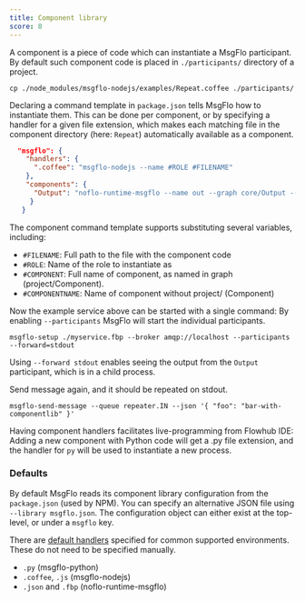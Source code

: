 ```yaml
---
title: Component library
score: 8
---
```


A component is a piece of code which can instantiate a MsgFlo participant.
By default such component code is placed in `./participants/` directory of a project.

    cp ./node_modules/msgflo-nodejs/examples/Repeat.coffee ./participants/

Declaring a command template in `package.json` tells MsgFlo how to instantiate them.
This can be done per component, or by specifying a handler for a given file extension,
which makes each matching file in the component directory (here: `Repeat`) automatically available as a component.

```json
  "msgflo": {
    "handlers": {
      ".coffee": "msgflo-nodejs --name #ROLE #FILENAME"
    },
    "components": {
      "Output": "noflo-runtime-msgflo --name out --graph core/Output --broker amqp://localhost"
     }
   }
```
The component command template supports substituting several variables, including:

* `#FILENAME`: Full path to the file with the component code
* `#ROLE`: Name of the role to instantiate as
* `#COMPONENT`: Full name of component, as named in graph (project/Component).
* `#COMPONENTNAME`: Name of component without project/ (Component)

Now the example service above can be started with a single command:
By enabling `--participants` MsgFlo will start the individual participants.

    msgflo-setup ./myservice.fbp --broker amqp://localhost --participants --forward=stdout

Using `--forward stdout` enables seeing the output from the `Output` participant, which is in a child process.

Send message again, and it should be repeated on stdout.

    msgflo-send-message --queue repeater.IN --json '{ "foo": "bar-with-componentlib" }'


Having component handlers facilitates live-programming from Flowhub IDE:
Adding a new component with Python code will get a .py file extension,
and the handler for `py` will be used to instantiate a new process.

### Defaults

By default MsgFlo reads its component library configuration from the `package.json` (used by NPM).
You can specify an alternative JSON file using `--library msgflo.json`.
The configuration object can either exist at the top-level, or under a `msgflo` key.

There are [default handlers](https://github.com/msgflo/msgflo/blob/master/src/library.coffee#L9) specified
for common supported environments. These do not need to be specified manually.

*  `.py` (msgflo-python)
* `.coffee`, `.js` (msgflo-nodejs)
* `.json` and `.fbp` (noflo-runtime-msgflo)


